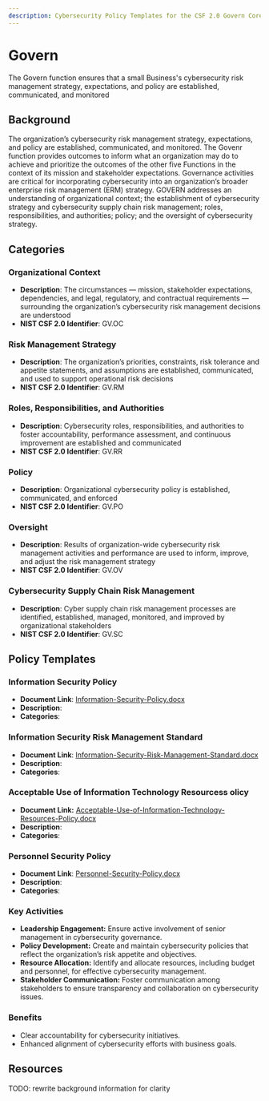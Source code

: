 ```yaml
---
description: Cybersecurity Policy Templates for the CSF 2.0 Govern Core Function
---
```


# Govern

The Govern function ensures that a small Business's cybersecurity risk management strategy, expectations, and policy are established, communicated, and monitored

## Background

The organization’s cybersecurity risk management strategy, expectations, and policy are established, communicated, and monitored. The Govenr function provides outcomes to inform what an organization may do to achieve and prioritize the outcomes of the other five Functions in the context of its mission and stakeholder expectations. Governance activities are critical for incorporating cybersecurity into an organization’s broader enterprise risk management (ERM) strategy. GOVERN addresses an understanding of organizational context; the establishment of cybersecurity strategy and cybersecurity supply chain risk management; roles, responsibilities, and authorities; policy; and the oversight of cybersecurity strategy.

## Categories

### Organizational Context

* **Description**: The circumstances — mission, stakeholder expectations, dependencies, and legal, regulatory, and contractual requirements — surrounding the organization’s cybersecurity risk management decisions are understood
* **NIST CSF 2.0 Identifier**: GV.OC

### Risk Management Strategy

* **Description**: The organization’s priorities, constraints, risk tolerance and appetite statements, and assumptions are established, communicated, and used to support operational risk decisions
* **NIST CSF 2.0 Identifier**: GV.RM

### Roles, Responsibilities, and Authorities

* **Description**: Cybersecurity roles, responsibilities, and authorities to foster accountability, performance assessment, and continuous improvement are established and communicated
* **NIST CSF 2.0 Identifier**:  GV.RR

### Policy

* **Description**: Organizational cybersecurity policy is established, communicated, and enforced
* **NIST CSF 2.0 Identifier**: GV.PO

### Oversight

* **Description**: Results of organization-wide cybersecurity risk management activities and performance are used to inform, improve, and adjust the risk management strategy
* **NIST CSF 2.0 Identifier**: GV.OV

### Cybersecurity Supply Chain Risk Management

* **Description**: Cyber supply chain risk management processes are identified, established, managed, monitored, and improved by organizational stakeholders
* **NIST CSF 2.0 Identifier**: GV.SC

## Policy Templates

### Information Security Policy

* **Document Link**: [Information-Security-Policy.docx](/templates/govern/Information-Security-Policy.docx)
* **Description**:
* **Categories**:

### Information Security Risk Management Standard

* **Document Link**: [Information-Security-Risk-Management-Standard.docx](/templates/govern/Information-Security-Risk-Management-Standard.docx)
* **Description**:
* **Categories**:

### Acceptable Use of Information Technology Resourcess olicy

* **Document Link:** [Acceptable-Use-of-Information-Technology-Resources-Policy.docx](/templates/govern/Acceptable-Use-of-Information-Technology-Resources-Policy.docx)
* **Description**:
* **Categories**:

### Personnel Security Policy

* **Document Link**: [Personnel-Security-Policy.docx](/templates/govern/Personnel-Security-Policy.docx)
* **Description**:
* **Categories**:

### Key Activities

* **Leadership Engagement:** Ensure active involvement of senior management in cybersecurity governance.
* **Policy Development:** Create and maintain cybersecurity policies that reflect the organization’s risk appetite and objectives.
* **Resource Allocation:** Identify and allocate resources, including budget and personnel, for effective cybersecurity management.
* **Stakeholder Communication:** Foster communication among stakeholders to ensure transparency and collaboration on cybersecurity issues.

### Benefits

* Clear accountability for cybersecurity initiatives.
* Enhanced alignment of cybersecurity efforts with business goals.

## Resources

TODO: rewrite background information for clarity
